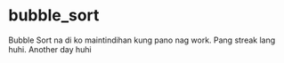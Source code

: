 # bubble_sort
Bubble Sort na di ko maintindihan kung pano nag work. Pang streak lang huhi. Another day huhi

